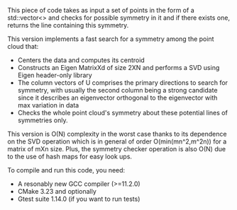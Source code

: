 This piece of code takes as input a set of points in the form of
a std::vector<> and checks for possible symmetry in it and if
there exists one, returns the line containing this symmetry.

This version implements a fast search for a symmetry among the point cloud that:
- Centers the data and computes its centroid
- Constructs an Eigen MatrixXd of size 2XN and performs a SVD using Eigen header-only library
- The column vectors of U comprises the primary directions to search for symmetry, with usually the second column
  being a strong candidate since it describes an eigenvector orthogonal to the eigenvector with max variation in data
- Checks the whole point cloud's symmetry about these potential lines of symmetries only.

This version is O(N) complexity in the worst case thanks to its dependence on the SVD operation which is
in general of order O(min(mn^2,m^2n)) for a matrix of mXn size. Plus, the symmetry checker operation is also O(N)
due to the use of hash maps for easy look ups.

To compile and run this code, you need:
- A resonably new GCC compiler (>=11.2.0)
- CMake 3.23
and optionally
- Gtest suite 1.14.0 (if you want to run tests)


